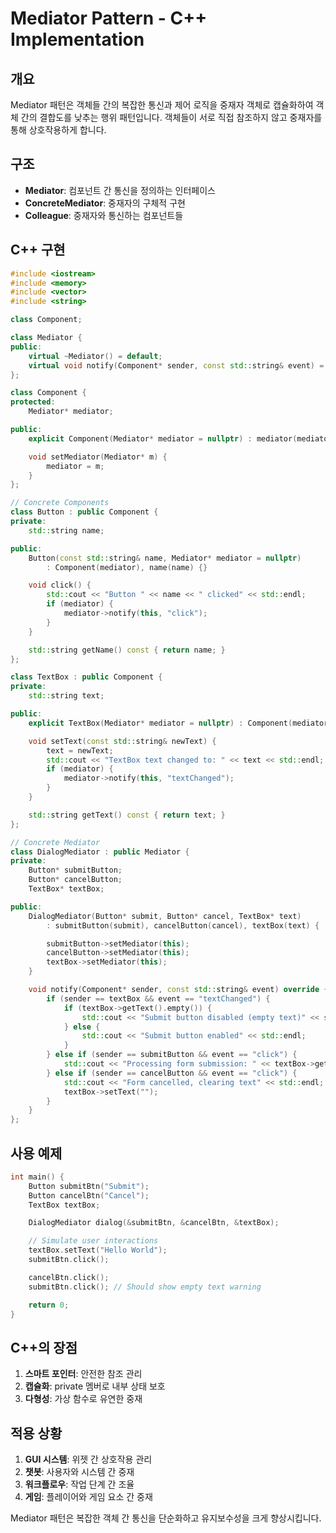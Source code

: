 # Mediator Pattern - C++ Implementation

## 개요

Mediator 패턴은 객체들 간의 복잡한 통신과 제어 로직을 중재자 객체로 캡슐화하여 객체 간의 결합도를 낮추는 행위 패턴입니다. 객체들이 서로 직접 참조하지 않고 중재자를 통해 상호작용하게 합니다.

## 구조

- **Mediator**: 컴포넌트 간 통신을 정의하는 인터페이스
- **ConcreteMediator**: 중재자의 구체적 구현
- **Colleague**: 중재자와 통신하는 컴포넌트들

## C++ 구현

```cpp
#include <iostream>
#include <memory>
#include <vector>
#include <string>

class Component;

class Mediator {
public:
    virtual ~Mediator() = default;
    virtual void notify(Component* sender, const std::string& event) = 0;
};

class Component {
protected:
    Mediator* mediator;

public:
    explicit Component(Mediator* mediator = nullptr) : mediator(mediator) {}

    void setMediator(Mediator* m) {
        mediator = m;
    }
};

// Concrete Components
class Button : public Component {
private:
    std::string name;

public:
    Button(const std::string& name, Mediator* mediator = nullptr)
        : Component(mediator), name(name) {}

    void click() {
        std::cout << "Button " << name << " clicked" << std::endl;
        if (mediator) {
            mediator->notify(this, "click");
        }
    }

    std::string getName() const { return name; }
};

class TextBox : public Component {
private:
    std::string text;

public:
    explicit TextBox(Mediator* mediator = nullptr) : Component(mediator) {}

    void setText(const std::string& newText) {
        text = newText;
        std::cout << "TextBox text changed to: " << text << std::endl;
        if (mediator) {
            mediator->notify(this, "textChanged");
        }
    }

    std::string getText() const { return text; }
};

// Concrete Mediator
class DialogMediator : public Mediator {
private:
    Button* submitButton;
    Button* cancelButton;
    TextBox* textBox;

public:
    DialogMediator(Button* submit, Button* cancel, TextBox* text)
        : submitButton(submit), cancelButton(cancel), textBox(text) {

        submitButton->setMediator(this);
        cancelButton->setMediator(this);
        textBox->setMediator(this);
    }

    void notify(Component* sender, const std::string& event) override {
        if (sender == textBox && event == "textChanged") {
            if (textBox->getText().empty()) {
                std::cout << "Submit button disabled (empty text)" << std::endl;
            } else {
                std::cout << "Submit button enabled" << std::endl;
            }
        } else if (sender == submitButton && event == "click") {
            std::cout << "Processing form submission: " << textBox->getText() << std::endl;
        } else if (sender == cancelButton && event == "click") {
            std::cout << "Form cancelled, clearing text" << std::endl;
            textBox->setText("");
        }
    }
};
```

## 사용 예제

```cpp
int main() {
    Button submitBtn("Submit");
    Button cancelBtn("Cancel");
    TextBox textBox;

    DialogMediator dialog(&submitBtn, &cancelBtn, &textBox);

    // Simulate user interactions
    textBox.setText("Hello World");
    submitBtn.click();

    cancelBtn.click();
    submitBtn.click(); // Should show empty text warning

    return 0;
}
```

## C++의 장점

1. **스마트 포인터**: 안전한 참조 관리
2. **캡슐화**: private 멤버로 내부 상태 보호
3. **다형성**: 가상 함수로 유연한 중재

## 적용 상황

1. **GUI 시스템**: 위젯 간 상호작용 관리
2. **챗봇**: 사용자와 시스템 간 중재
3. **워크플로우**: 작업 단계 간 조율
4. **게임**: 플레이어와 게임 요소 간 중재

Mediator 패턴은 복잡한 객체 간 통신을 단순화하고 유지보수성을 크게 향상시킵니다.